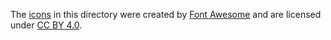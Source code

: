 The [icons](https://fontawesome.com/icons?) in this directory were created by [Font Awesome](https://fontawesome.com/) and are licensed under [CC BY 4.0](https://creativecommons.org/licenses/by/4.0/).
